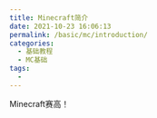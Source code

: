 ```yaml
---
title: Minecraft简介
date: 2021-10-23 16:06:13
permalink: /basic/mc/introduction/
categories:
  - 基础教程
  - MC基础
tags:
  - 
---
```

Minecraft赛高！